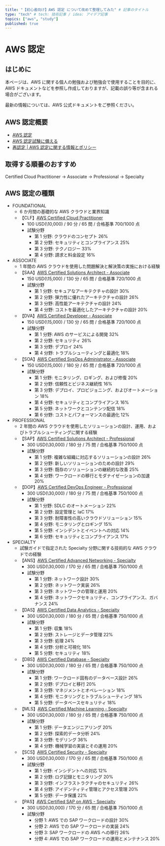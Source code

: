 ```yaml
---
title: "【初心者向け】AWS 認定 について改めて整理してみた" # 記事のタイトル
type: "tech" # tech: 技術記事 / idea: アイデア記事
topics: ["aws", "study"]
published: true
---
```


# AWS 認定

## はじめに

本ページは、AWS に関する個人の勉強および勉強会で使用することを目的に、AWS ドキュメントなどを参照し作成しておりますが、記載の誤り等が含まれる場合がございます。

最新の情報については、AWS 公式ドキュメントをご参照ください。

## AWS 認定概要

- [AWS 認定](https://aws.amazon.com/jp/certification/)
- [AWS 認定試験に備える](https://aws.amazon.com/jp/certification/certification-prep/)
- [再認定 | AWS 認定に関する情報とポリシー](https://aws.amazon.com/jp/certification/policies/recertification/)

## 取得する順番のおすすめ

Certified Cloud Practitioner → Associate → Professional → Specialty

## AWS 認定の種類

- FOUNDATIONAL
  - 6 か月間の基礎的な AWS クラウドと業界知識
  - 【CLF】[AWS Certified Cloud Practitioner](https://aws.amazon.com/jp/certification/certified-cloud-practitioner/)
    - 100 USD(\10,000) / 90 分 / 65 問 / 合格基準 700/1000 点
    - 試験分野
      - 第 1 分野: クラウドのコンセプト 26%
      - 第 2 分野: セキュリティとコンプライアンス 25%
      - 第 3 分野: テクノロジー 33%
      - 第 4 分野: 請求と料金設定 16%
- ASSOCIATE
  - 1 年間の AWS クラウドを使用した問題解決と解決策の実施における経験
  - 【SAA】[AWS Certified Solutions Architect - Associate](https://aws.amazon.com/jp/certification/certified-solutions-architect-associate/)
    - 150 USD(\15,000) / 130 分 / 65 問 / 合格基準 720/1000 点
    - 試験分野
      - 第 1 分野: セキュアなアーキテクチャの設計 30%
      - 第 2 分野: 弾力性に優れたアーキテクチャの設計 26%
      - 第 3 分野: 高性能アーキテクチャの設計 24%
      - 第 4 分野: コストを最適化したアーキテクチャの設計 20%
  - 【DVA】[AWS Certified Developer - Associate](https://aws.amazon.com/jp/certification/certified-developer-associate/)
    - 150 USD(\15,000) / 130 分 / 65 問 / 合格基準 720/1000 点
    - 試験分野
      - 第 1 分野: AWS のサービスによる開発 32%
      - 第 2 分野: セキュリティ 26%
      - 第 3 分野: デプロイ 24%
      - 第 4 分野: トラブルシューティングと最適化 18%
  - 【SOA】[AWS Certified SysOps Administrator - Associate](https://aws.amazon.com/jp/certification/certified-sysops-admin-associate/)
    - 150 USD(\15,000) / 180 分 / 65 問 / 合格基準 720/1000 点
    - 試験分野
      - 第 1 分野: モニタリング、ロギング、および修復 20%
      - 第 2 分野: 信頼性とビジネス継続性 16%
      - 第 3 分野: デプロイ、プロビジョニング、およびオートメーション 18%
      - 第 4 分野: セキュリティとコンプライアンス 16%
      - 第 5 分野: ネットワークとコンテンツ配信 18%
      - 第 6 分野: コストとパフォーマンスの最適化 12%
- PROFESSIONAL
  - 2 年間の AWS クラウドを使用したソリューションの設計、運用、およびトラブルシューティングに関する経験
  - 【SAP】[AWS Certified Solutions Architect - Professional](https://aws.amazon.com/jp/certification/certified-solutions-architect-professional/)
    - 300 USD(\30,000) / 180 分 / 75 問 / 合格基準 750/1000 点
    - 試験分野
      - 第 1 分野: 複雑な組織に対応するソリューションの設計 26%
      - 第 2 分野: 新しいソリューションのための設計 29%
      - 第 3 分野: 既存のソリューションの継続的な改善 25%
      - 第 4 分野: ワークロードの移行とモダナイゼーションの加速 20%
  - 【DOP】[AWS Certified DevOps Engineer - Professional](https://aws.amazon.com/jp/certification/certified-devops-engineer-professional/)
    - 300 USD(\30,000) / 180 分 / 75 問 / 合格基準 750/1000 点
    - 試験分野
      - 第 1 分野: SDLC のオートメーション 22%
      - 第 2 分野: 設定管理と IaC 17%
      - 第 3 分野: 耐障害性の高いクラウドソリューション 15%
      - 第 4 分野: モニタリングとロギング 15%
      - 第 5 分野: インシデントとイベントへの対応 14%
      - 第 6 分野: セキュリティとコンプライアンス 17%
- SPECIALTY
  - 試験ガイドで指定された Specialty 分野に関する技術的な AWS クラウドでの経験
  - 【ANS】[AWS Certified Advanced Networking - Specialty](https://aws.amazon.com/jp/certification/certified-advanced-networking-specialty/)
    - 300 USD(\30,000) / 170 分 / 65 問 / 合格基準 750/1000 点
    - 試験分野
      - 第 1 分野: ネットワーク設計 30%
      - 第 2 分野: ネットワーク実装 26%
      - 第 3 分野: ネットワークの管理と運用 20%
      - 第 4 分野: ネットワークセキュリティ、コンプライアンス、ガバナンス 24%
  - 【DAS】[AWS Certified Data Analytics - Specialty](https://aws.amazon.com/jp/certification/certified-data-analytics-specialty/)
    - 300 USD(\30,000) / 180 分 / 65 問 / 合格基準 750/1000 点
    - 試験分野
      - 第 1 分野: 収集 18%
      - 第 2 分野: ストレージとデータ管理 22%
      - 第 3 分野: 処理 24%
      - 第 4 分野: 分析と可視化 18%
      - 第 5 分野: セキュリティ 18%
  - 【DBS】[AWS Certified Database - Specialty](https://aws.amazon.com/jp/certification/certified-database-specialty/)
    - 300 USD(\30,000) / 180 分 / 65 問 / 合格基準 750/1000 点
    - 試験分野
      - 第 1 分野: ワークロード固有のデータベース設計 26%
      - 第 2 分野: デプロイと移行 20%
      - 第 3 分野: マネジメントとオペレーション 18%
      - 第 4 分野: モニタリングとトラブルシューティング 18%
      - 第 5 分野: データベースセキュリティ 18%
  - 【MLS】[AWS Certified Machine Learning - Specialty](https://aws.amazon.com/jp/certification/certified-machine-learning-specialty/)
    - 300 USD(\30,000) / 180 分 / 65 問 / 合格基準 750/1000 点
    - 試験分野
      - 第 1 分野: データエンジニアリング 20%
      - 第 2 分野: 探索的データ分析 24%
      - 第 3 分野: モデリング 36%
      - 第 4 分野: 機械学習の実装とその運用 20%
  - 【SCS】[AWS Certified Security - Specialty](https://aws.amazon.com/jp/certification/certified-security-specialty/)
    - 300 USD(\30,000) / 170 分 / 65 問 / 合格基準 750/1000 点
    - 試験分野
      - 第 1 分野: インシデントへの対応 12%
      - 第 2 分野: ログ記録とモニタリング 20%
      - 第 3 分野: インフラストラクチャのセキュリティ 26%
      - 第 4 分野: アイデンティティ管理とアクセス管理 20%
      - 第 5 分野: データ保護 22%
  - 【PAS】[AWS Certified SAP on AWS - Specialty](https://aws.amazon.com/jp/certification/certified-sap-on-aws-specialty/)
    - 300 USD(\30,000) / 170 分 / 65 問 / 合格基準 750/1000 点
    - 試験分野
      - 分野 1: AWS での SAP ワークロードの設計 30%
      - 分野 2: AWS での SAP ワークロードの実装 24%
      - 分野 3: SAP ワークロードの AWS への移行 26%
      - 分野 4: AWS での SAP ワークロードの運用とメンテナンス 20%
